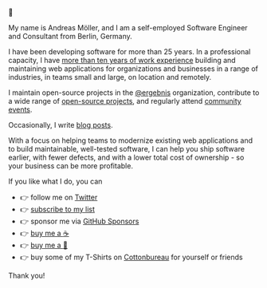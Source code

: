 :wave:

My name is Andreas Möller, and I am a self-employed Software Engineer and Consultant from Berlin, Germany.

I have been developing software for more than 25 years. In a professional capacity, I have [more than ten years of work experience](https://localheinz.com/work-experience/) building and maintaining web applications for organizations and businesses in a range of industries, in teams small and large, on location and remotely.

I maintain open-source projects in the [@ergebnis](https://github.com/ergebnis) organization, contribute to a wide range of [open-source projects](https://github.com/localheinz?tab=repositories&q=&type=fork&language=), and regularly attend [community events](https://localheinz.com/events/).

Occasionally, I write [blog posts](https://localheinz.com/blog/).

With a focus on helping teams to modernize existing web applications and to build maintainable, well-tested software, I can help you ship software earlier, with fewer defects, and with a lower total cost of ownership - so your business can be more profitable.

If you like what I do, you can

* :point_right: follow me on [Twitter](https://twitter.com/localheinz)
* :point_right: [subscribe to my list](https://localheinz.com/projects/)
* :point_right: sponsor me via [GitHub Sponsors](https://github.com/sponsors/localheinz)
* :point_right: [buy me a :coffee:](https://www.buymeacoffee.com/localheinz)
* :point_right: [buy me a :book:](https://www.amazon.de/hz/wishlist/ls/2NCHMSJ4BC1OW)
* :point_right: buy some of my T-Shirts on [Cottonbureau](https://cottonbureau.com/people/andreas-moller) for yourself or friends

Thank you!
